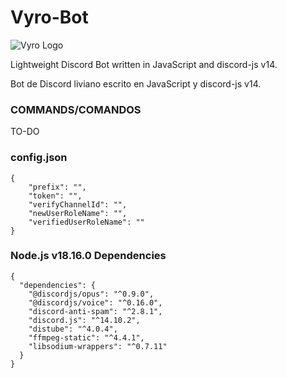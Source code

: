 # Vyro-Bot

![Vyro Logo](https://media.discordapp.net/attachments/1092408398307397732/1092409287835390042/image.png)

Lightweight Discord Bot written in JavaScript and discord-js v14.

Bot de Discord liviano escrito en JavaScript y discord-js v14.

### COMMANDS/COMANDOS
TO-DO

### config.json
```
{
	"prefix": "",
	"token": "",
	"verifyChannelId": "",
	"newUserRoleName": "",
	"verifiedUserRoleName": ""
}
```
### Node.js v18.16.0 Dependencies
```
{
  "dependencies": {
    "@discordjs/opus": "^0.9.0",
    "@discordjs/voice": "^0.16.0",
    "discord-anti-spam": "^2.8.1",
    "discord.js": "^14.10.2",
    "distube": "^4.0.4",
    "ffmpeg-static": "^4.4.1",
    "libsodium-wrappers": "^0.7.11"
  }
}
```
